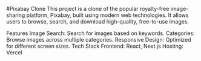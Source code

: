 #Pixabay Clone
This project is a clone of the popular royalty-free image-sharing platform, Pixabay, built using modern web technologies. It allows users to browse, search, and download high-quality, free-to-use images.

Features
Image Search: Search for images based on keywords.
Categories: Browse images across multiple categories.
Responsive Design: Optimized for different screen sizes.
Tech Stack
Frontend: React, Next.js
Hosting: Vercel

